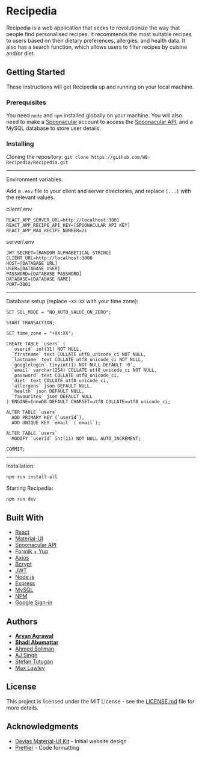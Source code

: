# Recipedia

Recipedia is a web application that seeks to revolutionize the way that people find personalised recipes. It recommends the most suitable recipes to users based on their dietary preferences, allergies, and health data. It also has a search function, which allows users to filter recipes by cuisine and/or diet.

## Getting Started

These instructions will get Recipedia up and running on your local machine. 

### Prerequisites
You need `node` and `npm` installed globally on your machine. You will also need to make a [Spoonacular](https://spoonacular.com/food-api/console#Dashboard) account to access the [Spoonacular API](https://spoonacular.com/food-api), and a MySQL database to store user details.

### Installing

Cloning the repository:
`git clone https://github.com/W8-Recipedia/Recipedia.git`

---

Environment variables:

Add a `.env` file to your client and server directories, and replace `[...]` with the relevant values.

client/.env
```
REACT_APP_SERVER_URL=http://localhost:3001
REACT_APP_RECIPE_API_KEY=[SPOONACULAR API KEY]
REACT_APP_MAX_RECIPE_NUMBER=21
```

server/.env
```
JWT_SECRET=[RANDOM ALPHABETICAL STRING]
CLIENT_URL=http://localhost:3000
HOST=[DATABASE URL]
USER=[DATABASE USER]
PASSWORD=[DATABASE PASSWORD]
DATABASE=[DATABASE NAME]
PORT=3001
```
---
Database setup (replace `+XX:XX` with your time zone):
```
SET SQL_MODE = "NO_AUTO_VALUE_ON_ZERO";

START TRANSACTION;

SET time_zone = "+XX:XX";

CREATE TABLE `users` (
  `userid` int(11) NOT NULL,
  `firstname` text COLLATE utf8_unicode_ci NOT NULL,
  `lastname` text COLLATE utf8_unicode_ci NOT NULL,
  `googlelogin` tinyint(1) NOT NULL DEFAULT '0',
  `email` varchar(254) COLLATE utf8_unicode_ci NOT NULL,
  `password` text COLLATE utf8_unicode_ci,
  `diet` text COLLATE utf8_unicode_ci,
  `allergens` json DEFAULT NULL,
  `health` json DEFAULT NULL,
  `favourites` json DEFAULT NULL
) ENGINE=InnoDB DEFAULT CHARSET=utf8 COLLATE=utf8_unicode_ci;

ALTER TABLE `users`
  ADD PRIMARY KEY (`userid`),
  ADD UNIQUE KEY `email` (`email`);

ALTER TABLE `users`
  MODIFY `userid` int(11) NOT NULL AUTO_INCREMENT;
  
COMMIT;
```

---
Installation:

`npm run install-all`

Starting Recipedia:

`npm run dev`  

## Built With

* [React](https://reactjs.org/)
* [Material-UI](https://material-ui.com/)
* [Spoonacular API](https://spoonacular.com/food-api)
* [Formik + Yup](https://formik.org/)
* [Axios](https://www.npmjs.com/package/axios)
* [Bcrypt](https://www.npmjs.com/package/bcrypt)
* [JWT](https://jwt.io/)
* [Node.js](https://nodejs.org/)
* [Express](https://expressjs.com/)
* [MySQL](https://www.mysql.com/)
* [NPM](https://www.npmjs.com/)
* [Google Sign-in](https://developers.google.com/identity/sign-in/web)

## Authors

* **[Aryan Agrawal](https://github.com/ary4n99)**
* **[Shadi Abumattar](https://github.com/AbumattarSA)**
* [Ahmed Soliman](https://github.com/LEGENDSOLI)
* [AJ Singh](https://github.com/asjsingh)
* [Stefan Tutugan](https://github.com/tutugan)
* [Max Lawley](https://github.com/lawleymax)

## License

This project is licensed under the MIT License - see the [LICENSE.md](LICENSE.md) file for more details.

## Acknowledgments

* [Devias Material-UI Kit](https://github.com/devias-io/material-kit-react/) - Initial website design
* [Prettier](https://prettier.io/) - Code formatting
